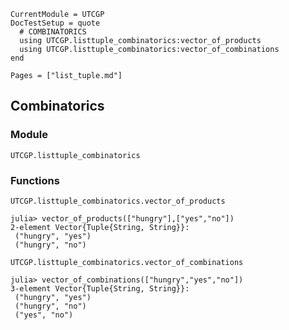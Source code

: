 ```@meta
CurrentModule = UTCGP
DocTestSetup = quote
  # COMBINATORICS
  using UTCGP.listtuple_combinatorics:vector_of_products  
  using UTCGP.listtuple_combinatorics:vector_of_combinations  
end
```

```@contents
Pages = ["list_tuple.md"]
```


## Combinatorics

### Module
```@docs
UTCGP.listtuple_combinatorics
```

### Functions

```@docs
UTCGP.listtuple_combinatorics.vector_of_products
```
```jldoctest
julia> vector_of_products(["hungry"],["yes","no"])
2-element Vector{Tuple{String, String}}:
 ("hungry", "yes")
 ("hungry", "no")
```

```@docs
UTCGP.listtuple_combinatorics.vector_of_combinations
```
```jldoctest
julia> vector_of_combinations(["hungry","yes","no"])
3-element Vector{Tuple{String, String}}:
 ("hungry", "yes")
 ("hungry", "no")
 ("yes", "no")
```
